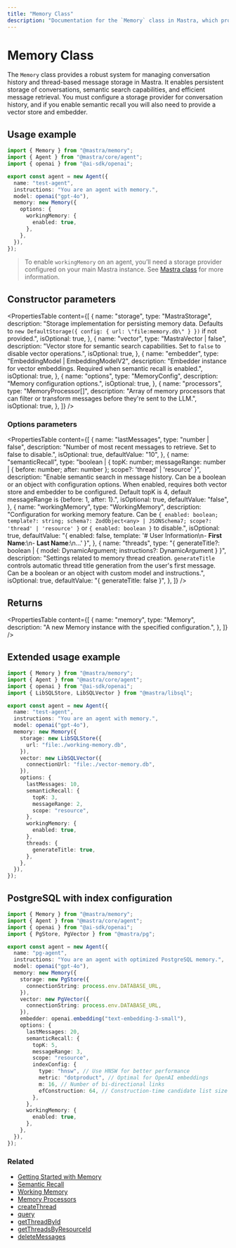 ```yaml
---
title: "Memory Class"
description: "Documentation for the `Memory` class in Mastra, which provides a robust system for managing conversation history and thread-based message storage."
---
```


# Memory Class

The `Memory` class provides a robust system for managing conversation history and thread-based message storage in Mastra. It enables persistent storage of conversations, semantic search capabilities, and efficient message retrieval. You must configure a storage provider for conversation history, and if you enable semantic recall you will also need to provide a vector store and embedder.

## Usage example

```typescript filename="src/mastra/agents/test-agent.ts" showLineNumbers copy
import { Memory } from "@mastra/memory";
import { Agent } from "@mastra/core/agent";
import { openai } from "@ai-sdk/openai";

export const agent = new Agent({
  name: "test-agent",
  instructions: "You are an agent with memory.",
  model: openai("gpt-4o"),
  memory: new Memory({
    options: {
      workingMemory: {
        enabled: true,
      },
    },
  }),
});
```

> To enable `workingMemory` on an agent, you’ll need a storage provider configured on your main Mastra instance. See [Mastra class](../core/mastra-class.mdx) for more information.

## Constructor parameters

<PropertiesTable
content={[
{
name: "storage",
type: "MastraStorage",
description: "Storage implementation for persisting memory data. Defaults to `new DefaultStorage({ config: { url: \"file:memory.db\" } })` if not provided.",
isOptional: true,
},
{
name: "vector",
type: "MastraVector | false",
description: "Vector store for semantic search capabilities. Set to `false` to disable vector operations.",
isOptional: true,
},
{
name: "embedder",
type: "EmbeddingModel<string> | EmbeddingModelV2<string>",
description: "Embedder instance for vector embeddings. Required when semantic recall is enabled.",
isOptional: true,
},
{
name: "options",
type: "MemoryConfig",
description: "Memory configuration options.",
isOptional: true,
},
{
name: "processors",
type: "MemoryProcessor[]",
description: "Array of memory processors that can filter or transform messages before they're sent to the LLM.",
isOptional: true,
},
]}
/>

### Options parameters

<PropertiesTable
content={[
{
name: "lastMessages",
type: "number | false",
description: "Number of most recent messages to retrieve. Set to false to disable.",
isOptional: true,
defaultValue: "10",
},
{
name: "semanticRecall",
type: "boolean | { topK: number; messageRange: number | { before: number; after: number }; scope?: 'thread' | 'resource' }",
description: "Enable semantic search in message history. Can be a boolean or an object with configuration options. When enabled, requires both vector store and embedder to be configured. Default topK is 4, default messageRange is {before: 1, after: 1}.",
isOptional: true,
defaultValue: "false",
},
{
name: "workingMemory",
type: "WorkingMemory",
description: "Configuration for working memory feature. Can be `{ enabled: boolean; template?: string; schema?: ZodObject<any> | JSONSchema7; scope?: 'thread' | 'resource' }` or `{ enabled: boolean }` to disable.",
isOptional: true,
defaultValue: "{ enabled: false, template: '# User Information\\n- **First Name**:\\n- **Last Name**:\\n...' }",
},
{
name: "threads",
type: "{ generateTitle?: boolean | { model: DynamicArgument<MastraLanguageModel>; instructions?: DynamicArgument<string> } }",
description: "Settings related to memory thread creation. `generateTitle` controls automatic thread title generation from the user's first message. Can be a boolean or an object with custom model and instructions.",
isOptional: true,
defaultValue: "{ generateTitle: false }",
},
]}
/>

## Returns

<PropertiesTable
content={[
{
name: "memory",
type: "Memory",
description: "A new Memory instance with the specified configuration.",
},
]}
/>

## Extended usage example

```typescript filename="src/mastra/agents/test-agent.ts" showLineNumbers copy
import { Memory } from "@mastra/memory";
import { Agent } from "@mastra/core/agent";
import { openai } from "@ai-sdk/openai";
import { LibSQLStore, LibSQLVector } from "@mastra/libsql";

export const agent = new Agent({
  name: "test-agent",
  instructions: "You are an agent with memory.",
  model: openai("gpt-4o"),
  memory: new Memory({
    storage: new LibSQLStore({
      url: "file:./working-memory.db",
    }),
    vector: new LibSQLVector({
      connectionUrl: "file:./vector-memory.db",
    }),
    options: {
      lastMessages: 10,
      semanticRecall: {
        topK: 3,
        messageRange: 2,
        scope: "resource",
      },
      workingMemory: {
        enabled: true,
      },
      threads: {
        generateTitle: true,
      },
    },
  }),
});
```

## PostgreSQL with index configuration

```typescript filename="src/mastra/agents/pg-agent.ts" showLineNumbers copy
import { Memory } from "@mastra/memory";
import { Agent } from "@mastra/core/agent";
import { openai } from "@ai-sdk/openai";
import { PgStore, PgVector } from "@mastra/pg";

export const agent = new Agent({
  name: "pg-agent",
  instructions: "You are an agent with optimized PostgreSQL memory.",
  model: openai("gpt-4o"),
  memory: new Memory({
    storage: new PgStore({
      connectionString: process.env.DATABASE_URL,
    }),
    vector: new PgVector({
      connectionString: process.env.DATABASE_URL,
    }),
    embedder: openai.embedding("text-embedding-3-small"),
    options: {
      lastMessages: 20,
      semanticRecall: {
        topK: 5,
        messageRange: 3,
        scope: "resource",
        indexConfig: {
          type: "hnsw", // Use HNSW for better performance
          metric: "dotproduct", // Optimal for OpenAI embeddings
          m: 16, // Number of bi-directional links
          efConstruction: 64, // Construction-time candidate list size
        },
      },
      workingMemory: {
        enabled: true,
      },
    },
  }),
});
```

### Related

- [Getting Started with Memory](/docs/memory/overview)
- [Semantic Recall](/docs/memory/semantic-recall)
- [Working Memory](/docs/memory/working-memory)
- [Memory Processors](/docs/memory/memory-processors)
- [createThread](/reference/memory/createThread)
- [query](/reference/memory/query)
- [getThreadById](/reference/memory/getThreadById)
- [getThreadsByResourceId](/reference/memory/getThreadsByResourceId)
- [deleteMessages](/reference/memory/deleteMessages)
